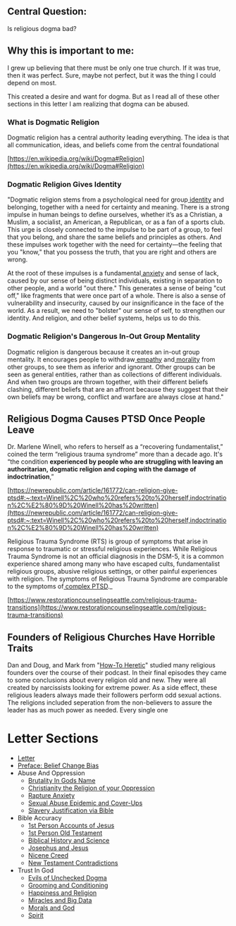 
## **Central Question:**

Is religious dogma bad?


## **Why this is important to me:**

I grew up believing that there must be only one true church. If it was true, then it was perfect. Sure, maybe not perfect, but it was the thing I could depend on most.

This created a desire and want for dogma. But as I read all of these other sections in this letter I am realizing that dogma can be abused.


### **What is Dogmatic Religion**

Dogmatic religion has a central authority leading everything. The idea is that all communication, ideas, and beliefs come from the central foundational

[https://en.wikipedia.org/wiki/Dogma#Religion](https://en.wikipedia.org/wiki/Dogma#Religion)


### **Dogmatic Religion Gives Identity**

"Dogmatic religion stems from a psychological need for group[ identity](https://www.psychologytoday.com/us/basics/identity) and belonging, together with a need for certainty and meaning. There is a strong impulse in human beings to define ourselves, whether it’s as a Christian, a Muslim, a socialist, an American, a Republican, or as a fan of a sports club. This urge is closely connected to the impulse to be part of a group, to feel that you belong, and share the same beliefs and principles as others. And these impulses work together with the need for certainty—the feeling that you "know," that you possess the truth, that you are right and others are wrong.

At the root of these impulses is a fundamental[ anxiety](https://www.psychologytoday.com/us/basics/anxiety) and sense of lack, caused by our sense of being distinct individuals, existing in separation to other people, and a world "out there." This generates a sense of being "cut off," like fragments that were once part of a whole. There is also a sense of vulnerability and insecurity, caused by our insignificance in the face of the world. As a result, we need to "bolster" our sense of self, to strengthen our identity. And religion, and other belief systems, helps us to do this.


### **Dogmatic Religion's Dangerous In-Out Group Mentality**

Dogmatic religion is dangerous because it creates an in-out group mentality. It encourages people to withdraw[ empathy](https://www.psychologytoday.com/us/basics/empathy) and[ morality](https://www.psychologytoday.com/us/basics/ethics-and-morality) from other groups, to see them as inferior and ignorant. Other groups can be seen as general entities, rather than as collections of different individuals. And when two groups are thrown together, with their different beliefs clashing, different beliefs that are an affront because they suggest that their own beliefs may be wrong, conflict and warfare are always close at hand."


## **Religious Dogma Causes PTSD Once People Leave**

Dr. Marlene Winell, who refers to herself as a “recovering fundamentalist,” coined the term “religious trauma syndrome” more than a decade ago. It's “the condition **experienced by people who are struggling with leaving an authoritarian, dogmatic religion and coping with the damage of indoctrination**,” 

[https://newrepublic.com/article/161772/can-religion-give-ptsd#:~:text=Winell%2C%20who%20refers%20to%20herself,indoctrination%2C%E2%80%9D%20Winell%20has%20written](https://newrepublic.com/article/161772/can-religion-give-ptsd#:~:text=Winell%2C%20who%20refers%20to%20herself,indoctrination%2C%E2%80%9D%20Winell%20has%20written)

Religious Trauma Syndrome (RTS) is group of symptoms that arise in response to traumatic or stressful religious experiences. While Religious Trauma Syndrome is not an official diagnosis in the DSM-5, it is a common experience shared among many who have escaped cults, fundamentalist religious groups, abusive religious settings, or other painful experiences with religion. The symptoms of Religious Trauma Syndrome are comparable to the symptoms of[ complex PTSD](https://www.restorationcounselingseattle.com/trauma)._

[https://www.restorationcounselingseattle.com/religious-trauma-transitions](https://www.restorationcounselingseattle.com/religious-trauma-transitions)


## **Founders of Religious Churches Have Horrible Traits**

Dan and Doug, and Mark from "[How-To Heretic](https://howtoheretic.com/podcast)" studied many religious founders over the course of their podcast. In their final episodes they came to some conclusions about every religion old and new. They were all created by narcissists looking for extreme power. As a side effect, these religious leaders always made their followers perform odd sexual actions. The religions included seperation from the non-believers to assure the leader has as much power as needed. Every single one



# Letter Sections
- [Letter](https://letter-to-christian-scholars.github.io/Letter-to-Christian-Scholars/index.html)
- [Preface: Belief Change Bias](https://letter-to-christian-scholars.github.io/Letter-to-Christian-Scholars/preface.html)
- Abuse And Oppression
  * [Brutality In Gods Name](https://letter-to-christian-scholars.github.io/Letter-to-Christian-Scholars/Brutality-In-Gods-Name.html)
  * [Christianity the Religion of your Oppression](https://letter-to-christian-scholars.github.io/Letter-to-Christian-Scholars/Christianity-The-Religion-Of-Your-Oppression.html)
  * [Rapture Anxiety](https://letter-to-christian-scholars.github.io/Letter-to-Christian-Scholars/Rapture-Anxiety.html)
  * [Sexual Abuse Epidemic and Cover-Ups](https://letter-to-christian-scholars.github.io/Letter-to-Christian-Scholars/Sexual-Abuse-Epidemic-And-Cover-Ups.html)
  * [Slavery Justification via Bible](https://letter-to-christian-scholars.github.io/Letter-to-Christian-Scholars/Slavery-Justification-Via-Bible.html)
- Bible Accuracy
  * [1st Person Accounts of Jesus](https://letter-to-christian-scholars.github.io/Letter-to-Christian-Scholars/1st-Person-Accounts-Of-Jesus.html)
  * [1st Person Old Testament](https://letter-to-christian-scholars.github.io/Letter-to-Christian-Scholars/1st-Person-Old-Testament.html)
  * [Biblical History and Science](https://letter-to-christian-scholars.github.io/Letter-to-Christian-Scholars/Biblical-History-And-Science.html)
  * [Josephus and Jesus](https://letter-to-christian-scholars.github.io/Letter-to-Christian-Scholars/Josephus-And-Jesus.html)
  * [Nicene Creed](https://letter-to-christian-scholars.github.io/Letter-to-Christian-Scholars/Nicene-Creed.html)
  * [New Testament Contradictions](https://letter-to-christian-scholars.github.io/Letter-to-Christian-Scholars/New-Testament-Contradictions.html)
- Trust In God
  * [Evils of Unchecked Dogma](https://letter-to-christian-scholars.github.io/Letter-to-Christian-Scholars/Evils-Of-Unchecked-Dogma.html)
  * [Grooming and Conditioning](https://letter-to-christian-scholars.github.io/Letter-to-Christian-Scholars/Grooming-And-Conditioning-In-Christianity.html)
  * [Happiness and Religion](https://letter-to-christian-scholars.github.io/Letter-to-Christian-Scholars/Happiness-And-Religion.html)
  * [Miracles and Big Data](https://letter-to-christian-scholars.github.io/Letter-to-Christian-Scholars/Miracles-And-Big-Data.html)
  * [Morals and God](https://letter-to-christian-scholars.github.io/Letter-to-Christian-Scholars/Morals-And-God.html)
  * [Spirit](https://letter-to-christian-scholars.github.io/Letter-to-Christian-Scholars/Spirit.html)
